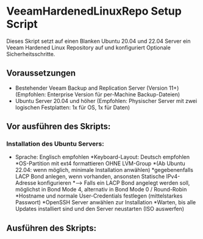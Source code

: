 # VeeamHardenedLinuxRepo Setup Script


Dieses Skript setzt auf einen Blanken Ubuntu 20.04 und 22.04 Server ein Veeam Hardened Linux Repository auf und konfiguriert Optionale Sicherheitsschritte.

## Voraussetzungen
* Bestehender Veeam Backup and Replication Server (Version 11+)(Empfohlen: Enterprise Version für per-Machine Backup-Dateien)
* Ubuntu Server 20.04 und höher (Empfohlen: Physischer Server mit zwei logischen Festplatten: 1x für OS, 1x für Daten) 

## Vor ausführen des Skripts:

### Installation des Ubuntu Servers:
* Sprache: Englisch empfohlen
*Keyboard-Layout: Deutsch empfohlen
*OS-Partition mit ext4 formattieren OHNE LVM-Group
*(Ab Ubuntu 22.04: wenn möglich, minimale Installation anwählen)
*gegebenenfalls LACP Bond anlegen, wenn vorhanden, ansonsten Statische IPv4-Adresse konfigurieren
*--> Falls ein LACP Bond angelegt werden soll, möglichst in Bond Mode 4, alternativ in Bond Mode 0 / Round-Robin
*Hostname und normale User-Credentials festlegen (mittelstarkes Passwort)
*OpenSSH Server anwählen zur Installation
*Warten, bis alle Updates installiert sind und den Server neustarten (ISO auswerfen)

## Ausführen des Skripts:

